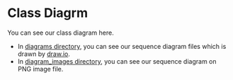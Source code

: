 # Class Diagrm

You can see our class diagram here.

- In [diagrams directory](./diagrams), you can see our sequence diagram files which is drawn by [draw.io](https://app.diagrams.net/).
- In [diagram_images directory](./diagram_images), you can see our sequence diagram on PNG image file.
